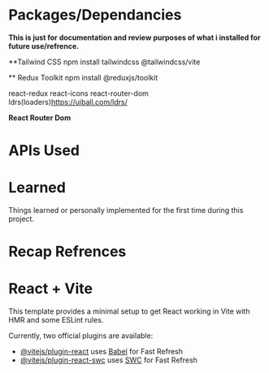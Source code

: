 # Packages/Dependancies
**This is just for documentation and review purposes of what i installed for future use/refrence.**

**Tailwind CSS
npm install tailwindcss @tailwindcss/vite

** Redux Toolkit
npm install @reduxjs/toolkit

react-redux react-icons react-router-dom ldrs(loaders)https://uiball.com/ldrs/<!--react-loader-spinner(not yet supported by react 19)-->

**React Router Dom**   



<!-- npm install react-router-dom 


**Tailwind Css (Using Vite)**   
npm install tailwindcss @tailwindcss/vite -->


# APIs Used
<!-- https://forkify-api.herokuapp.com/v2 -->


# Learned
Things learned or personally implemented for the first time during this project.

<!-- Tailwind Css (Using Vite)   
npm install tailwindcss @tailwindcss/vite
https://tailwindcss.com/docs/installation/using-vite -->

# Recap Refrences  
<!-- Example can delete
   - API handling 
   - React Router
-->






# React + Vite

This template provides a minimal setup to get React working in Vite with HMR and some ESLint rules.

Currently, two official plugins are available:

- [@vitejs/plugin-react](https://github.com/vitejs/vite-plugin-react/blob/main/packages/plugin-react/README.md) uses [Babel](https://babeljs.io/) for Fast Refresh
- [@vitejs/plugin-react-swc](https://github.com/vitejs/vite-plugin-react-swc) uses [SWC](https://swc.rs/) for Fast Refresh
